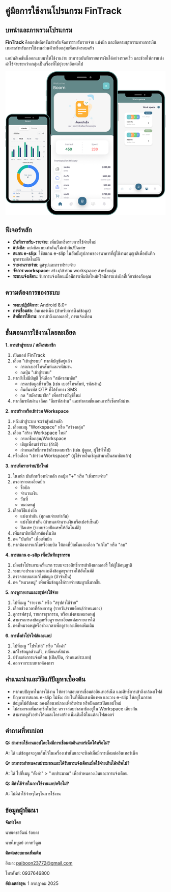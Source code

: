 # **คู่มือการใช้งานโปรแกรม FinTrack**

## บทนำและภาพรวมโปรแกรม

**FinTrack** คือแอปพลิเคชันสำหรับจัดการรายรับรายจ่าย แบ่งบิล และติดตามธุรกรรมทางการเงิน เหมาะสำหรับการใช้งานส่วนตัวหรือกลุ่มเพื่อน/ครอบครัว

แอปพลิเคชันนี้ออกแบบมาให้ใช้งานง่าย สามารถบันทึกรายการเงินได้อย่างรวดเร็ว และช่วยให้การแบ่งค่าใช้จ่ายระหว่างกลุ่มเป็นเรื่องที่ไม่ยุ่งยากอีกต่อไป

![Poster_Fintrack.png](assets/Poster_Fintrack.png)

## ฟีเจอร์หลัก

- **บันทึกรายรับ-รายจ่าย**: เพิ่มบิลหรือรายการใช้จ่ายใหม่
- **แบ่งบิล**: แบ่งบิลแบบเท่ากัน/ไม่เท่ากัน/ปัดเศษ
- **สแกน e-slip**: ใช้สแกน e-slip ในอัลบั้มรูปภาพของธนาคารที่ผู้ใช้งานอนุญาติเพื่อบันทึกธุรกรรมอัตโนมัติ
- **รายงานรายจ่าย**: ดูสรุปและกราฟรายจ่าย
- **จัดการ workspace**: สร้าง/เข้าร่วม workspace สำหรับกลุ่ม
- **ระบบแจ้งเตือน**: รับการแจ้งเตือนเมื่อมีการเพิ่มบิลใหม่หรือมีการแบ่งบิลที่เกี่ยวข้องกับคุณ

## ความต้องการของระบบ

- **ระบบปฏิบัติการ**: Android 8.0+
- **การเชื่อมต่อ**: อินเทอร์เน็ต (สำหรับการซิงค์ข้อมูล)
- **สิทธิ์การใช้งาน**: การเข้าถึงแกลเลอรี่, การแจ้งเตือน

## ขั้นตอนการใช้งานโดยละเอียด

**1. การเข้าสู่ระบบ / สมัครสมาชิก**

1. เปิดแอป FinTrack
2. เลือก "เข้าสู่ระบบ" หากมีบัญชีอยู่แล้ว
   - กรอกเบอร์โทรศัพท์และรหัสผ่าน
   - กดปุ่ม "เข้าสู่ระบบ"
3. หากยังไม่มีบัญชี ให้เลือก "สมัครสมาชิก"
   - กรอกข้อมูลที่จำเป็น (เช่น เบอร์โทรศัพท์, รหัสผ่าน)
   - ยืนยันรหัส OTP ที่ได้รับทาง SMS
   - กด "สมัครสมาชิก" เพื่อสร้างบัญชีใหม่
4. หากลืมรหัสผ่าน เลือก "ลืมรหัสผ่าน" และทำตามขั้นตอนการรีเซ็ตรหัสผ่าน

**2. การสร้างหรือเข้าร่วม Workspace**

1. หลังเข้าสู่ระบบ จะเข้าสู่หน้าหลัก
2. เลือกเมนู "Workspace" หรือ "สร้างกลุ่ม"
3. เลือก "สร้าง Workspace ใหม่"
   - กรอกชื่อกลุ่ม/Workspace
   - เชิญเพื่อนเข้าร่วม (ถ้ามี)
   - กำหนดสิทธิ์การเข้าถึงของสมาชิก (เช่น ผู้ดูแล, ผู้ใช้ทั่วไป)
4. หรือเลือก "เข้าร่วม Workspace" (ผู้ใช้รายอื่นเชิญเข้ามาเป็นสมาชิกแล้ว)

**3. การเพิ่มรายจ่าย/บิลใหม่**

1. ในหน้า บันทึกหรือหน้าหลัก กดปุ่ม "+" หรือ "เพิ่มรายจ่าย"
2. กรอกรายละเอียดบิล
   - ชื่อบิล
   - จำนวนเงิน
   - วันที่
   - หมวดหมู่
3. เลือกวิธีแบ่งบิล
   - แบ่งเท่ากัน (ทุกคนจ่ายเท่ากัน)
   - แบ่งไม่เท่ากัน (กำหนดจำนวนเงินหรือเปอร์เซ็นต์)
   - ปัดเศษ (ระบบช่วยปัดเศษให้อัตโนมัติ)
4. เพิ่มสมาชิกที่เกี่ยวข้องในบิล
5. กด "บันทึก" เพื่อเพิ่มบิล
6. หากต้องการแก้ไขหรือลบบิล ให้กดที่บิลนั้นและเลือก "แก้ไข" หรือ "ลบ"

**4. การสแกน e-slip เพื่อบันทึกธุรกรรม**

1. เมื่อเข้าโปรแกรมครั้งแรก ระบบจะขอสิทธิ์การเข้าถึงแกลเลอรี่ ให้ผู้ใช้อนุญาติ
2. ระบบจะประมวลผลและดึงข้อมูลธุรกรรมให้อัตโนมัติ
3. ตรวจสอบและแก้ไขข้อมูล (ถ้าจำเป็น)
4. กด "หมวดหมู่" เพื่อเพิ่มข้อมูลให้รายจ่ายสมบูรณืมากขึ้น

**5. การดูรายงานและสรุปค่าใช้จ่าย**

1. ไปที่เมนู "รายงาน" หรือ "สรุปค่าใช้จ่าย"
2. เลือกช่วงเวลาที่ต้องการดู (รายวัน/รายเดือน/กำหนดเอง)
3. ดูกราฟสรุป, รายการธุรกรรม, หรือแบ่งตามหมวดหมู่
4. สามารถกรองข้อมูลหรือดูรายละเอียดแต่ละรายการได้
5. กดที่หมวดหมู่หรือช่วงเวลาเพื่อดูรายละเอียดเพิ่มเติม

**6. การตั้งค่าโปรไฟล์และแอป**

1. ไปที่เมนู "โปรไฟล์" หรือ "ตั้งค่า"
2. แก้ไขข้อมูลส่วนตัว, เปลี่ยนรหัสผ่าน
3. ปรับแต่งการแจ้งเตือน (เปิด/ปิด, กำหนดประเภท)
4. ออกจากระบบหากต้องการ

## คำแนะนำและวิธีแก้ปัญหาเบื้องต้น

- หากพบปัญหาในการใช้งาน ให้ตรวจสอบการเชื่อมต่ออินเทอร์เน็ต และสิทธิ์การเข้าถึงกล้อง/ไฟล์
- ปัญหาการสแกน e-slip ไม่ชัด: ถ่ายในที่ที่มีแสงเพียงพอ และวาง e-slip ให้อยู่ในกรอบ
- ข้อมูลไม่อัปเดต: ลองเลื่อนหน้าลงเพื่อรีเฟรช หรือปิดและเปิดแอปใหม่
- ไม่สามารถเพิ่มสมาชิกในบิล: ตรวจสอบว่าสมาชิกอยู่ใน Workspace เดียวกัน
- สามารถดูตัวอย่างโค้ดและโครงสร้างเพิ่มเติมได้ในแต่ละโฟลเดอร์

## คำถามที่พบบ่อย

**Q: สามารถใช้งานแอปโดยไม่มีการเชื่อมต่ออินเทอร์เน็ตได้หรือไม่?**

A: ได้ แต่ข้อมูลจะถูกเก็บไว้ในเครื่องเท่านั้นและจะซิงค์เมื่อมีการเชื่อมต่ออินเทอร์เน็ต

**Q: สามารถกำหนดงบประมาณและได้รับการแจ้งเตือนเมื่อใช้จ่ายเกินได้หรือไม่?**

A: ได้ ไปที่เมนู "ตั้งค่า" > "งบประมาณ" เพื่อกำหนดวงเงินและการแจ้งเตือน

**Q: มีค่าใช้จ่ายในการใช้งานแอปหรือไม่?**

A: ไม่มีค่าใช้จ่ายๆใดๆในการใช้งาน

## ข้อมูลผู้พัฒนา

**จัดทำโดย**

นายเดชาวัฒน์ ร้อยดา

นายไพบูลย์ อาจทวีคูณ

**ติดต่อสอบถามเพิ่มเติม**

อีเมล: paiboon23772@gmail.com

โทรศัพท์: 0937646800

**อัปเดตล่าสุด:** 1 กรกฎาคม 2025
